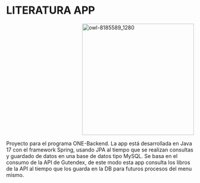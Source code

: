 # LITERATURA APP
<div style="display: flex; justify-content: flex-end;">
  <img src="https://github.com/efrainsiccha/literatura-app/assets/163354946/b49173fb-1b5e-438e-a8a8-b03d4692ae35" alt="owl-8185589_1280" width="300" />
</div>

Proyecto para el programa ONE-Backend. La app está desarrollada en Java 17 con el framework Spring, usando JPA al tiempo que se realizan consultas y guardado de datos en una base de datos tipo MySQL. Se basa en el consumo de la API de Gutendex, de este modo esta app consulta los libros de la API al tiempo que los guarda en la DB para futuros procesos del menu mismo.
